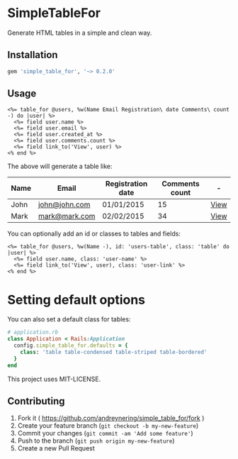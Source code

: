SimpleTableFor
==============

Generate HTML tables in a simple and clean way.

## Installation

```ruby
gem 'simple_table_for', '~> 0.2.0'
```

## Usage

```erb
<%= table_for @users, %w(Name Email Registration\ date Comments\ count -) do |user| %>
  <%= field user.name %>
  <%= field user.email %>
  <%= field user.created_at %>
  <%= field user.comments.count %>
  <%= field link_to('View', user) %>
<% end %>
```

The above will generate a table like:

| Name | Email         | Registration date | Comments count  | -         |
| ---- | ------------- | ----------------- | --------------- | --------- |
| John | john@john.com | 01/01/2015        | 15              | [View](#) |
| Mark | mark@mark.com | 02/02/2015        | 34              | [View](#) |

You can optionally add an id or classes to tables and fields:

```erb
<%= table_for @users, %w(Name -), id: 'users-table', class: 'table' do |user| %>
  <%= field user.name, class: 'user-name' %>
  <%= field link_to('View', user), class: 'user-link' %>
<% end %>
```

# Setting default options

You can also set a default class for tables:

```ruby
# application.rb
class Application < Rails:Application
  config.simple_table_for.defaults = {
    class: 'table table-condensed table-striped table-bordered'
  }
end
```

This project uses MIT-LICENSE.

## Contributing

1. Fork it ( https://github.com/andreynering/simple_table_for/fork )
2. Create your feature branch (`git checkout -b my-new-feature`)
3. Commit your changes (`git commit -am 'Add some feature'`)
4. Push to the branch (`git push origin my-new-feature`)
5. Create a new Pull Request

